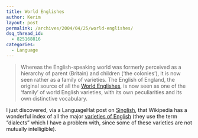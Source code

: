 ```yaml
---
title: World Englishes
author: Kerim
layout: post
permalink: /archives/2004/04/25/world-englishes/
dsq_thread_id:
  - 825168816
categories:
  - Language
---
```

> Whereas the English-speaking world was formerly perceived as a hierarchy of parent (Britain) and children (&#8216;the colonies&#8217;), it is now seen rather as a family of varieties. The English of England, the original source of all the <a href="http://www.askoxford.com/globalenglish/worldenglish/" onclick="_gaq.push(['_trackEvent', 'outbound-article', 'http://www.askoxford.com/globalenglish/worldenglish/', 'World Englishes']);" >World Englishes</a>, is now seen as one of the &#8216;family&#8217; of world English varieties, with its own peculiarities and its own distinctive vocabulary.

I just discovered, via a LanguageHat post on <a href="http://www.languagehat.com/archives/001280.php" onclick="_gaq.push(['_trackEvent', 'outbound-article', 'http://www.languagehat.com/archives/001280.php', 'Singlish']);" >Singlish</a>, that Wikipedia has a wonderful index of all the major <a href="http://en.wikipedia.org/wiki/List_of_dialects_of_the_English_language" onclick="_gaq.push(['_trackEvent', 'outbound-article', 'http://en.wikipedia.org/wiki/List_of_dialects_of_the_English_language', 'varieties of English']);" >varieties of English</a> (they use the term &#8220;dialects&#8221; which I have a problem with, since some of these varieties are not mutually intelligible).

